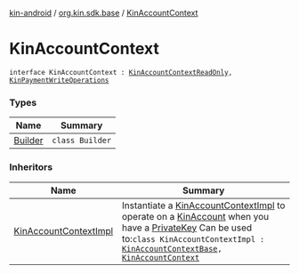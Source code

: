 [kin-android](../../index.md) / [org.kin.sdk.base](../index.md) / [KinAccountContext](./index.md)

# KinAccountContext

`interface KinAccountContext : `[`KinAccountContextReadOnly`](../-kin-account-context-read-only/index.md)`, `[`KinPaymentWriteOperations`](../-kin-payment-write-operations/index.md)

### Types

| Name | Summary |
|---|---|
| [Builder](-builder/index.md) | `class Builder` |

### Inheritors

| Name | Summary |
|---|---|
| [KinAccountContextImpl](../-kin-account-context-impl/index.md) | Instantiate a [KinAccountContextImpl](../-kin-account-context-impl/index.md) to operate on a [KinAccount](../../org.kin.sdk.base.models/-kin-account/index.md) when you have a [PrivateKey](#) Can be used to:`class KinAccountContextImpl : `[`KinAccountContextBase`](../-kin-account-context-base/index.md)`, `[`KinAccountContext`](./index.md) |
